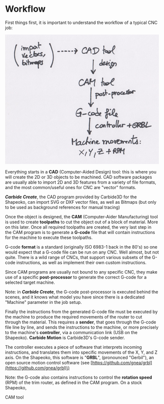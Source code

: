 # Workflow

First things first, it is important to understand the workflow of a typical CNC job: 

![](.gitbook/assets/workflow800.png)

Everything starts in a **CAD** \(Computer-Aided Design\) tool: this is where you will create the 2D or 3D objects to be machined. CAD software packages are usually able to import 2D and 3D features from a variety of file formats, and the most common/useful ones for CNC are "vector" formats. 

_**Carbide Create**_, the CAD program provided by Carbide3D for the Shapeoko, can import SVG or DXF vector files, as well as Bitmaps \(but only to be used as background references for manual tracing\) 

Once the object is designed, the **CAM** \(Computer-Aider Manufacturing\) tool is used to create **toolpaths** to cut the object out of a block of material. More on this later. Once all required toolpaths are created, the very last step in the CAM program is to generate a **G-code** file that will contain instructions for the machine to execute these toolpaths.

G-code **format** is a standard \(originally ISO 6983-1 back in the 80's\) so one would expect that a G-code file can be run on any CNC. Well almost, but not quite. There is a wild range of CNCs, that support various subsets of the G-code instructions, as well as implement their own custom instructions.

Since CAM programs are usually not bound to any specific CNC, they make use of a specific **post-processor** to generate the correct G-code for a selected target machine.

Note: in _**Carbide Create**_, the G-code post-processor is executed behind the scenes, and it knows what model you have since there is a dedicated "Machine" parameter in the job setup.

Finally the instructions from the generated G-code file must be executed by the machine to produce the required movements of the router to cut through the material. This requires a **sender**, that goes through the G-code file line by line, and sends the instructions to the machine, or more precisely to the machine's **controller**, via a communication link \(USB on the Shapeoko\). **Carbide Motion** is Carbide3D's G-code sender.

The controller executes a piece of software that interprets incoming instructions, and translates them into specific movements of the X, Y, and Z axis. On the Shapeoko, this software is "**GRBL**", \(pronounced "Gerbil"\), an open source motion control software \(see [https://github.com/gnea/grbl](https://github.com/gnea/grbl)\)

Note: the G-code also contains instructions to control the **rotation speed** \(RPM\) of the trim router, as defined in the CAM program. On a stock Shapeoko, 





  





CAM tool

